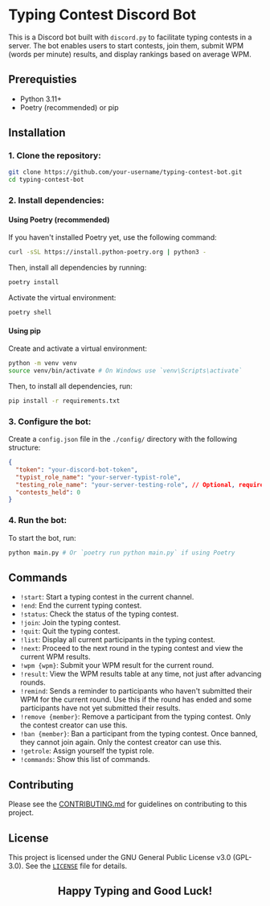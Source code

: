 # Typing Contest Discord Bot

This is a Discord bot built with `discord.py` to facilitate typing contests in a
server. The bot enables users to start contests, join them, submit WPM (words
per minute) results, and display rankings based on average WPM.

## Prerequisties

- Python 3.11+
- Poetry (recommended) or pip

## Installation

### 1. Clone the repository:

```sh
git clone https://github.com/your-username/typing-contest-bot.git
cd typing-contest-bot
```

### 2. Install dependencies:

#### Using Poetry (recommended)

If you haven't installed Poetry yet, use the following command:

```sh
curl -sSL https://install.python-poetry.org | python3 -
```

Then, install all dependencies by running:

```sh
poetry install
```

Activate the virtual environment:

```sh
poetry shell
```

#### Using pip

Create and activate a virtual environment:

```sh
python -m venv venv
source venv/bin/activate # On Windows use `venv\Scripts\activate`
```

Then, to install all dependencies, run:

```sh
pip install -r requirements.txt
```

### 3. Configure the bot:

Create a `config.json` file in the `./config/` directory with the following
structure:

```json
{
  "token": "your-discord-bot-token",
  "typist_role_name": "your-server-typist-role",
  "testing_role_name": "your-server-testing-role", // Optional, required only for debug mode
  "contests_held": 0
}
```

### 4. Run the bot:

To start the bot, run:

```sh
python main.py # Or `poetry run python main.py` if using Poetry
```

## Commands

- `!start`: Start a typing contest in the current channel.
- `!end`: End the current typing contest.
- `!status`: Check the status of the typing contest.
- `!join`: Join the typing contest.
- `!quit`: Quit the typing contest.
- `!list`: Display all current participants in the typing contest.
- `!next`: Proceed to the next round in the typing contest and view the current
  WPM results.
- `!wpm {wpm}`: Submit your WPM result for the current round.
- `!result`: View the WPM results table at any time, not just after advancing
  rounds.
- `!remind`: Sends a reminder to participants who haven't submitted their WPM
  for the current round. Use this if the round has ended and some participants
  have not yet submitted their results.
- `!remove {member}`: Remove a participant from the typing contest. Only the
  contest creator can use this.
- `!ban {member}`: Ban a participant from the typing contest. Once banned, they
  cannot join again. Only the contest creator can use this.
- `!getrole`: Assign yourself the typist role.
- `!commands`: Show this list of commands.

## Contributing

Please see the
[CONTRIBUTING.md](https://github.com/LifeAdventurer/typing-contest-bot/blob/main/CONTRIBUTING.md)
for guidelines on contributing to this project.

## License

This project is licensed under the GNU General Public License v3.0 (GPL-3.0).
See the
[`LICENSE`](https://github.com/LifeAdventurer/typing-contest-bot/blob/main/LICENSE)
file for details.

<h2 align="center">Happy Typing and Good Luck!</h2>
